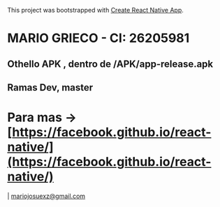 This project was bootstrapped with [Create React Native App](https://github.com/react-community/create-react-native-app).

# MARIO GRIECO - CI: 26205981
## Othello APK , dentro de /APK/app-release.apk
## Ramas Dev, master
# Para mas -> [https://facebook.github.io/react-native/](https://facebook.github.io/react-native/)
| mariojosuexz@gmail.com

